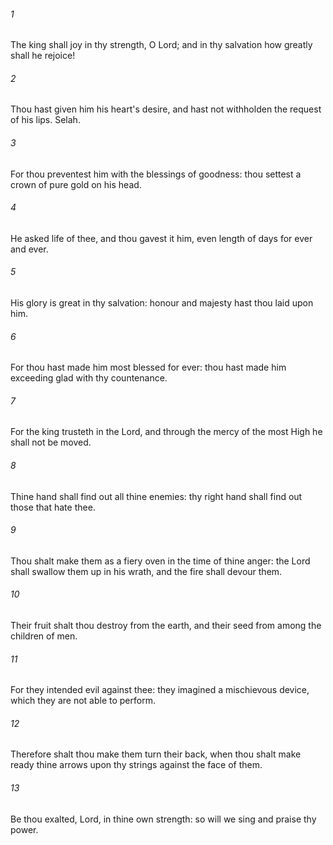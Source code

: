 ###### 1
The king shall joy in thy strength, O Lord; and in thy salvation how greatly shall he rejoice!

###### 2
Thou hast given him his heart's desire, and hast not withholden the request of his lips. Selah.

###### 3
For thou preventest him with the blessings of goodness: thou settest a crown of pure gold on his head.

###### 4
He asked life of thee, and thou gavest it him, even length of days for ever and ever.

###### 5
His glory is great in thy salvation: honour and majesty hast thou laid upon him.

###### 6
For thou hast made him most blessed for ever: thou hast made him exceeding glad with thy countenance.

###### 7
For the king trusteth in the Lord, and through the mercy of the most High he shall not be moved.

###### 8
Thine hand shall find out all thine enemies: thy right hand shall find out those that hate thee.

###### 9
Thou shalt make them as a fiery oven in the time of thine anger: the Lord shall swallow them up in his wrath, and the fire shall devour them.

###### 10
Their fruit shalt thou destroy from the earth, and their seed from among the children of men.

###### 11
For they intended evil against thee: they imagined a mischievous device, which they are not able to perform.

###### 12
Therefore shalt thou make them turn their back, when thou shalt make ready thine arrows upon thy strings against the face of them.

###### 13
Be thou exalted, Lord, in thine own strength: so will we sing and praise thy power.

